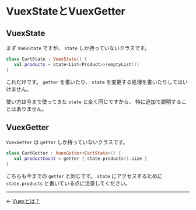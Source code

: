 
VuexStateとVuexGetter
================================================================================

VuexState
--------------------------------------------------------------------------------

まず `VuexState` ですが、 `state` しか持っていないクラスです。

```kotlin
class CartState : VuexState() {
   val products = state<List<Product>>(emptyList())
}
```

これだけです。
`getter` を書いたり、 `state` を変更する処理を書いたりしてはいけません。

使い方は今まで使ってきた `state` と全く同じですから、
特に追加で説明することはありません。


VuexGetter
--------------------------------------------------------------------------------

`VuexGetter` は `getter` しか持っていないクラスです。

```kotlin
class CartGetter : VuexGetter<CartState>() {
   val productCount = getter { state.products().size }
}
```
こちらも今までの `getter` と同じです。
`state` にアクセスするために `state.products` と書いている点に注意してください。


* * * * * * * * * * * * * * * * * * * * * * * * * * * * * * * * * * * * * * * *

← [Vuexとは？](What-is-Vuex.md)

